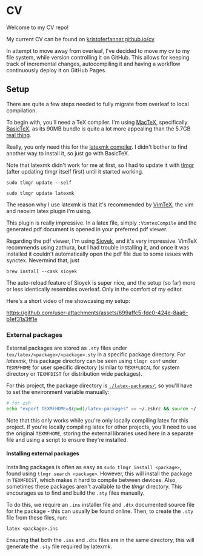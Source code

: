 # CV

Welcome to my CV repo!

My current CV can be found on [kristoferfannar.github.io/cv](https://kristoferfannar.github.io/cv)

In attempt to move away from overleaf, I've decided to move my cv to my file system, while version controlling it on GitHub.
This allows for keeping track of incremental changes, autocompiling it and having a workflow continuously deploy it on GitHub Pages.

## Setup

There are quite a few steps needed to fully migrate from overleaf to local compilation.

To begin with, you'll need a TeX compiler. I'm using [MacTeX](https://www.tug.org/mactex/), specifically [BasicTeX](https://www.tug.org/mactex/morepackages.html), as its 90MB bundle is quite a lot more appealing than the 5.7GB [real thing](https://www.tug.org/mactex/mactex-download.html).

Really, you only need this for the [latexmk compiler](https://ctan.org/pkg/latexmk/). I didn't bother to find another way to install it, so just go with BasicTeX.

Note that latexmk didn't work for me at first, so I had to update it with [tlmgr](https://tug.org/texlive/tlmgr.html) (after updating tlmgr itself first) until it started working.

```
sudo tlmgr update --self
```

```
sudo tlmgr update latexmk
```

The reason why I use latexmk is that it's recommended by [VimTeX](https://github.com/lervag/vimtex), the vim and neovim latex plugin I'm using.

This plugin is really impressive. In a latex file, simply `:VimtexCompile` and the generated pdf document is opened in your preferred pdf viewer.

Regarding the pdf viewer, I'm using [Sioyek](https://sioyek.info/), and it's very impressive.
VimTeX recommends using zathura, but I had trouble installing it, and once it was installed it couldn't automatically open the pdf file due to some issues with synctex.
Nevermind that, just

```
brew install --cask sioyek
```

The auto-reload feature of Sioyek is super nice, and the setup (so far) more or less identically resembles overleaf.
Only in the comfort of my editor.

Here's a short video of me showcasing my setup:

https://github.com/user-attachments/assets/699affc5-fdc0-424e-8aa6-b1ef31a3ff1e

### External packages

External packages are stored as `.sty` files under `tex/latex/<package>/<package>.sty` in a specific package directory.
For _latexmk_, this package directory can be seen using `tlmgr conf` under `TEXMFHOME` for user specific directory (similar to `TEXMFLOCAL` for system directory or `TEXMFDIST` for distribution wide packages).

For this project, the package directory is [`./latex-packages/`](./latex-packages/), so you'll have to set the environment variable manually:

```bash
# for zsh
echo "export TEXMFHOME=$(pwd)/latex-packages" >> ~/.zshrc && source ~/.zshrc
```

Note that this only works while you're only locally compiling latex for this project. If you're locally compiling latex for other projects, you'll need to use the original `TEXMFHOME`, storing the external libraries used here in a separate file and using a script to ensure they're installed.

#### Installing external packages

Installing packages is often as easy as `sudo tlmgr install <package>`, found using `tlmgr search <package>`. However, this will install the package in `TEXMFDIST`, which makes it hard to compile between devices. Also, sometimes these packages aren't available to the _tlmgr_ directory. This encourages us to find and build the `.sty` files manually.

To do this, we require an `.ins` installer file and `.dtx` documented source file for the package - this can usually be found online. Then, to create the `.sty` file from these files, run:

```
latex <package>.ins
```

Ensuring that both the `.ins` and `.dtx` files are in the same directory, this will generate the `.sty` file required by latexmk.
